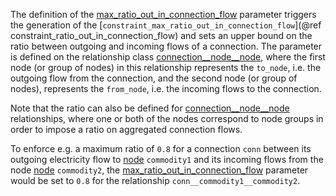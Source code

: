 The definition of the [max\_ratio\_out\_in\_connection\_flow](@ref) parameter triggers the generation of the [`constraint_max_ratio_out_in_connection_flow`](@ref constraint_ratio_out_in_connection_flow) and sets an upper bound on the ratio between outgoing and incoming flows of a connection. The parameter is defined on the relationship class [connection\_\_node\_\_node](@ref), where the first node (or group of nodes) in this relationship represents the `to_node`, i.e. the outgoing flow from the connection, and the second node (or group of nodes), represents the `from_node`, i.e. the incoming flows to the connection.

Note that the ratio can also be defined for [connection\_\_node\_\_node](@ref) relationships, where one or both of the nodes correspond to node groups in order to impose a ratio on aggregated connection flows.

To enforce e.g. a maximum ratio of `0.8` for a connection `conn` between its outgoing electricity flow to [node](@ref) `commodity1` and its incoming flows from the node [node](@ref) `commodity2`, the [max\_ratio\_out\_in\_connection\_flow](@ref) parameter would be set to `0.8` for the relationship `conn__commodity1__commodity2`.
